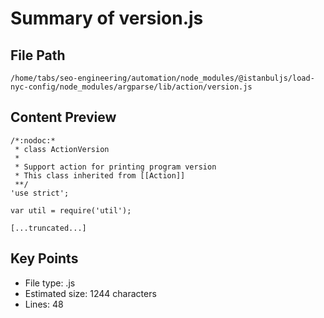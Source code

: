 # Summary of version.js
  
## File Path
`/home/tabs/seo-engineering/automation/node_modules/@istanbuljs/load-nyc-config/node_modules/argparse/lib/action/version.js`

## Content Preview
```
/*:nodoc:*
 * class ActionVersion
 *
 * Support action for printing program version
 * This class inherited from [[Action]]
 **/
'use strict';

var util = require('util');

[...truncated...]
```

## Key Points
- File type: .js
- Estimated size: 1244 characters
- Lines: 48
